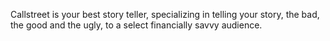 [comment]: # (This actually is the most platform independent comment)

Callstreet is your best story teller, specializing in telling your story, the bad, the good and the ugly, to a select financially savvy audience.